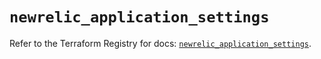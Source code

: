# `newrelic_application_settings`

Refer to the Terraform Registry for docs: [`newrelic_application_settings`](https://registry.terraform.io/providers/newrelic/newrelic/3.67.0/docs/resources/application_settings).
